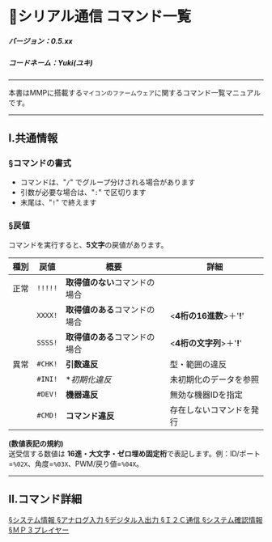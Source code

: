 # 📘シリアル通信 コマンド一覧
##### バージョン：0.5.xx<br>
##### コードネーム：Yuki(ユキ)
---

本書はMMPに搭載する`マイコンのファームウェア`に関するコマンド一覧マニュアルです。

---
## Ⅰ.共通情報
### §コマンドの書式
- コマンドは、"`/`" でグループ分けされる場合があります
- 引数が必要な場合は、"`:`" で区切ります
- 末尾は、"`!`" で終えます

### §戻値
コマンドを実行すると、**5文字**の戻値があります。

|種別|戻値|概要|詳細|
|----|----|----|----|
|正常|`!!!!!`|**取得値のない**コマンドの場合||
|　　|`XXXX!`|**取得値のある**コマンドの場合|<**4桁の16進数**>＋'**!**'|
|　　|`SSSS!`|**取得値のある**コマンドの場合|<**4桁の文字列**>＋'**!**'|
|異常|`#CHK!`|**引数違反**|型・範囲の違反|
|　　|`#INI!`|**初期化違反*|未初期化のデータを参照|
|　　|`#DEV!`|**機器違反**|無効な機器IDを指定|
|　　|`#CMD!`|**コマンド違反**|存在しないコマンドを発行|

**(数値表記の規約)**  
送受信する数値は **16進・大文字・ゼロ埋め固定桁**で表記します。例：ID/ポート=`%02X`、角度=`%03X`、PWM/戻り値=`%04X`。

---
## Ⅱ.コマンド詳細
[§システム情報    ](01-0_システム情報.md  )
[§アナログ入力    ](01-1_アナログ入力.md  )
[§デジタル入出力  ](01ｋ-2_デジタル入出力.md)
[§Ｉ２Ｃ通信      ](01-3_PWM出力.md       )
[§システム確認情報](01-4_I2C通信.md       )
[§ＭＰ３プレイヤー](01-5_MP3プレイヤー.md )
